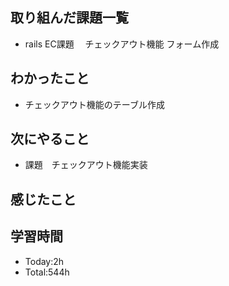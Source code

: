 ## 取り組んだ課題一覧
- rails EC課題 　チェックアウト機能 フォーム作成
## わかったこと
- チェックアウト機能のテーブル作成
## 次にやること
- 課題　チェックアウト機能実装
## 感じたこと
## 学習時間
- Today:2h
- Total:544h
